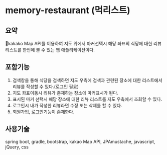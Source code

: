 
# **memory-restaurant (먹리스트)**

## 요약
kakako Map API를 이용하여 지도 위에서 마커선택시 해당 좌표의 식당에 대한 리뷰 리스트를 한번에 볼 수 있는 웹 애플리케이션이다.

## 포함기능
1. 검색창을 통해 식당을 검색하면 지도 우측에 검색과 관련된 장소에 대한 리스트에서 리뷰를 작성할 수 있다.(로그인 필요)
2. 지도 좌표이동시 리뷰가 존재하는 장소에 마커표시가 된다.
3. 표시된 마커 선택시 해당 장소에 대한 리뷰 리스트를 지도 우측에서 조회할 수 있다.
4. 로그인시 내가 작성한 리뷰라면 수정 또는 삭제를 할 수 있다.
5. 회원가입, 로그인기능이 존재한다.

## 사용기술
spring boot, gradle, bootstrap, kakao Map API, JPAmustache, javascript, jQuery, css
